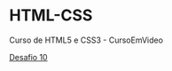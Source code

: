 # HTML-CSS
 Curso de HTML5 e CSS3 - CursoEmVideo

<a href="https://leonardolemoscampos.github.io/HTML-CSS/Desafio%2010/index.html">Desafio 10</a>